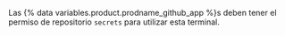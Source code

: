 Las {% data variables.product.prodname_github_app %}s deben tener el permiso de repositorio `secrets` para utilizar esta terminal.